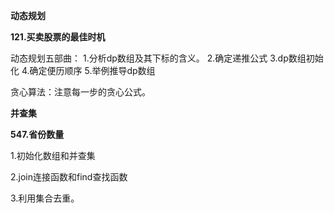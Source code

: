 **动态规划**

**121.买卖股票的最佳时机**

动态规划五部曲：
1.分析dp数组及其下标的含义。
2.确定递推公式
3.dp数组初始化
4.确定便历顺序
5.举例推导dp数组

贪心算法：注意每一步的贪心公式。



**并查集**

**547.省份数量**

1.初始化数组和并查集

2.join连接函数和find查找函数

3.利用集合去重。

